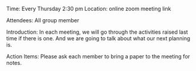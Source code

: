 
Time: Every Thursday 2:30 pm
Location: online zoom meeting link

Attendees: All group member

Introduction:
In each meeting, we will go through the activities raised last time if there is one. And we are going to talk about what our next planning is. 

Action Items:
Please ask each member to bring a paper to the meeting for notes. 








